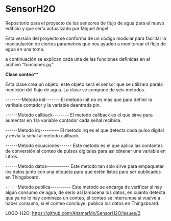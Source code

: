 # SensorH2O
Repositorio para el proyecto de los sensores de flujo de agua para el nuevo edificio y que ser'a actualizado por Miguel Angel

Esta versión del proyecto se conforma de un código modular para facilitar la manipulación de ciertos parametros que nos ayuden
a monitorear el flujo de agua en una toma.

a continuación se explican cada una de las funciones definidas en el archivo "funciones.py"

******Clase conteo********

Esta clase crea un objeto, este objeto será el sensor que se utilizara parala medición del flujo de agua.
La clase se compone de seis metodos. 

--------Metodo init-------
El metodo init no es más que para definir la varibale 
contador y la variable deentrada pin.

------Metodo callback--------
El metodo callback es el que sirve para aumentar en 1 la variable contador cada señal recibida.

------Metodo irq---------
El metodo irq es el que detecta cada pulso digital y envía la señal al metodo callback.

------Metodo ecuaciones------
Este metodo es el que aplica las contantes de conversión al conteo de pulsos digitales para así
obtener una variable en Litros.

------Metodo datos-----------
Este metodo tan solo sirve para empaquetar los datos junto con una etiqueta para que estén listos
para ser publicados en Thingsboard.

------Metodo publica----------
Este metodo se encarga de verificar si hay algún consumo de agua, de serlo así lamacena los datos, en cuanto detecta que ya no lo hay comineza un conteo, el conteo se interrumpe si vuelve a haber consumo, si el conteo concluye, publica los datos en Thingsboard.

LOGO-H2O: https://github.com/AltamarMx/SensorH2O/issues/2
